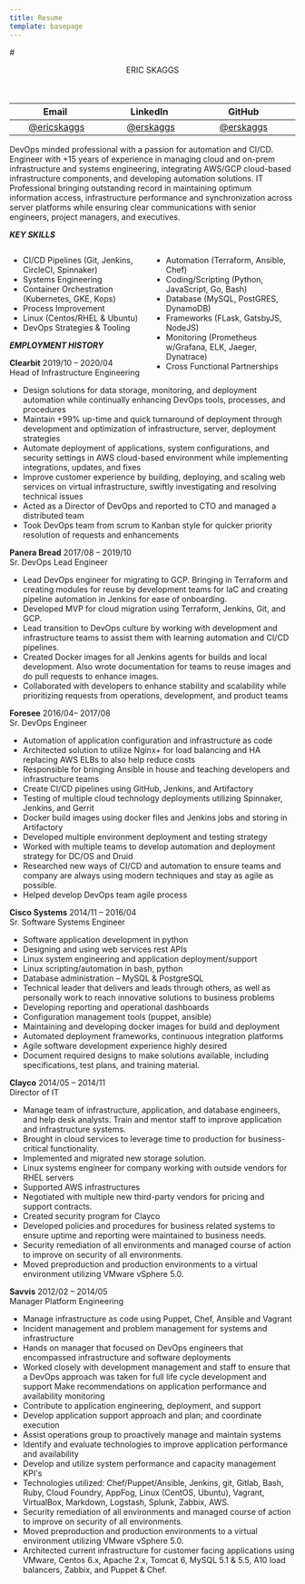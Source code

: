 ```yaml
---
title: Resume
template: basepage
---
```


#<div style="text-align:center">ERIC SKAGGS</div>
<br />
<br />


| <div style="text-align:center;width:145px">Email</div>|<div style="text-align:center;width:145px">LinkedIn</div>|<div style="text-align:center;width:145px">GitHub</div>|<div style="text-align:center;width:145px">Blog</div>
| --------------------------------------- | ------------------------------------- | ------------------------------------- | ------------------------------------- |
| <div style="text-align:center;width:150px">[@ericskaggs](mailto:ericskaggs@gmail.com)</div>|<div style="text-align:center;width:150px">[@erskaggs](https://www.linkedin.com/in/erskaggs/)</div>|<div style="text-align:center;width:145px">[@erskaggs](https://github.com/erskaggs)</div>|<div style="text-align:center;width:145px">[opsdevco.de](https://opsdevco.de)</div>

DevOps minded professional with a passion for automation and CI/CD. Engineer with +15 years of experience in managing cloud and on-prem infrastructure and systems engineering, integrating AWS/GCP cloud-based infrastructure components, and developing automation solutions. IT Professional bringing outstanding record in maintaining optimum information access, infrastructure performance and synchronization across server platforms while ensuring clear communications with senior engineers, project managers, and executives.

***KEY SKILLS***

<!-- Bullet List -->
<div style="float: left; width: 50%;">
<ul>
<li>CI/CD Pipelines (Git, Jenkins, CircleCI, Spinnaker)</li>
<li>Systems Engineering</li>
<li>Container Orchestration (Kubernetes, GKE, Kops)</li>
<li>Process Improvement</li>
<li>Linux (Centos/RHEL & Ubuntu)</li>
<li>DevOps Strategies & Tooling</li>
</ul>
</div>
<div style="float: right; width: 50%;">
<ul>
<li>Automation (Terraform, Ansible, Chef)</li>
<li>Coding/Scripting (Python, JavaScript, Go, Bash)</li>
<li>Database (MySQL, PostGRES, DynamoDB)</li>
<li>Frameworks (FLask, GatsbyJS, NodeJS)</li>
<li>Monitoring (Prometheus w/Grafana, ELK, Jaeger, Dynatrace)</li>
<li>Cross Functional Partnerships</li>
</ul>
</div>

***EMPLOYMENT HISTORY***

**Clearbit** 2019/10 – 2020/04\
Head of Infrastructure Engineering

- Design solutions for data storage, monitoring, and deployment automation while continually enhancing DevOps tools, processes, and procedures
- Maintain +99% up-time and quick turnaround of deployment through development and optimization of infrastructure, server, deployment strategies
- Automate deployment of applications, system configurations, and security settings in AWS cloud-based environment while implementing integrations, updates, and fixes
- Improve customer experience by building, deploying, and scaling web services on virtual infrastructure, swiftly investigating and resolving technical issues
- Acted as a Director of DevOps and reported to CTO and managed a distributed team
- Took DevOps team from scrum to Kanban style for quicker priority resolution of requests and enhancements

**Panera Bread** 2017/08 – 2019/10\
Sr. DevOps Lead Engineer

- Lead DevOps engineer for migrating to GCP. Bringing in Terraform and creating modules for reuse by development teams for IaC and creating pipeline automation in Jenkins for ease of onboarding.
- Developed MVP for cloud migration using Terraform, Jenkins, Git, and GCP.
- Lead transition to DevOps culture by working with development and infrastructure teams to assist them with learning automation and CI/CD pipelines.
- Created Docker images for all Jenkins agents for builds and local development. Also wrote documentation for teams to reuse images and do pull requests to enhance images.
- Collaborated with developers to enhance stability and scalability while prioritizing requests from operations, development, and product teams

**Foresee** 2016/04– 2017/08\
Sr. DevOps Engineer

- Automation of application configuration and infrastructure as code
- Architected solution to utilize Nginx+ for load balancing and HA replacing AWS ELBs to also help reduce costs
- Responsible for bringing Ansible in house and teaching developers and infrastructure teams
- Create CI/CD pipelines using GitHub, Jenkins, and Artifactory
- Testing of multiple cloud technology deployments utilizing Spinnaker, Jenkins, and Gerrit
- Docker build images using docker files and Jenkins jobs and storing in Artifactory
- Developed multiple environment deployment and testing strategy
- Worked with multiple teams to develop automation and deployment strategy for DC/OS and Druid
- Researched new ways of CI/CD and automation to ensure teams and company are always using modern techniques and stay as agile as possible.
- Helped develop DevOps team agile process

**Cisco Systems** 2014/11 – 2016/04\
Sr. Software Systems Engineer

- Software application development in python
- Designing and using web services rest APIs
- Linux system engineering and application deployment/support
- Linux scripting/automation in bash, python
- Database administration – MySQL &amp; PostgreSQL
- Technical leader that delivers and leads through others, as well as personally work to reach innovative solutions to business problems
- Developing reporting and operational dashboards
- Configuration management tools (puppet, ansible)
- Maintaining and developing docker images for build and deployment
- Automated deployment frameworks, continuous integration platforms
- Agile software development experience highly desired
- Document required designs to make solutions available, including specifications, test plans, and training material.

**Clayco** 2014/05 – 2014/11\
Director of IT

- Manage team of infrastructure, application, and database engineers, and help desk analysts. Train and mentor staff to improve application and infrastructure systems.
- Brought in cloud services to leverage time to production for business-critical functionality.
- Implemented and migrated new storage solution.
- Linux systems engineer for company working with outside vendors for RHEL servers
- Supported AWS infrastructures
- Negotiated with multiple new third-party vendors for pricing and support contracts.
- Created security program for Clayco
- Developed policies and procedures for business related systems to ensure uptime and reporting were maintained to business needs.
- Security remediation of all environments and managed course of action to improve on security of all environments.
- Moved preproduction and production environments to a virtual environment utilizing VMware vSphere 5.0.

**Savvis** 2012/02 – 2014/05\
Manager Platform Engineering

- Manage infrastructure as code using Puppet, Chef, Ansible and Vagrant
- Incident management and problem management for systems and infrastructure
- Hands on manager that focused on DevOps engineers that encompassed infrastructure and software deployments
- Worked closely with development management and staff to ensure that a DevOps approach was taken for full life cycle development and support Make recommendations on application performance and availability monitoring
- Contribute to application engineering, deployment, and support
- Develop application support approach and plan; and coordinate execution
- Assist operations group to proactively manage and maintain systems
- Identify and evaluate technologies to improve application performance and availability
- Develop and utilize system performance and capacity management KPI&#39;s
- Technologies utilized: Chef/Puppet/Ansible, Jenkins, git, Gitlab, Bash, Ruby, Cloud Foundry, AppFog, Linux (CentOS, Ubuntu), Vagrant, VirtualBox, Markdown, Logstash, Splunk, Zabbix, AWS.
- Security remediation of all environments and managed course of action to improve on security of all environments.
- Moved preproduction and production environments to a virtual environment utilizing VMware vSphere 5.0.
- Architected current infrastructure for customer facing applications using VMware, Centos 6.x, Apache 2.x, Tomcat 6, MySQL 5.1 &amp; 5.5, A10 load balancers, Zabbix, and Puppet &amp; Chef.
